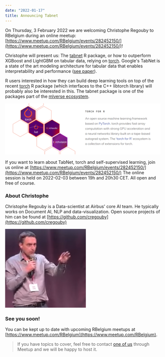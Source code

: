 ```yaml
---
date: "2022-01-17"
title: Announcing Tabnet
---
```


On Thursday, 3 February 2022 we are welcoming Christophe Regouby to RBelgium during an online meetup: [https://www.meetup.com/RBelgium/events/282452150/](https://www.meetup.com/RBelgium/events/282452150/)!

Christophe will present us: The [tabnet](https://cran.r-project.org/package=tabnet) R package, or how to outperform XGBoost and LightGBM on tabular data, relying on [torch](https://torch.mlverse.org).
Google's TabNet is a state of the art modeling architecture for tabular data that enables interpretability and performance ([see paper](https://arxiv.org/abs/1908.07442)).

R users interested in how they can build deep learning tools on top of the recent [torch](https://torch.mlverse.org) R package (which interfaces to the C++ libtorch library) will probably also be interested in this. The tabnet package is one of the packages part of the [mlverse ecosystem](https://torch.mlverse.org/packages/).

![](torch-mlverse.png)

If you want to learn about TabNet, torch and self-supervised learning, join us online at [https://www.meetup.com/RBelgium/events/282452150/](https://www.meetup.com/RBelgium/events/282452150/)
The online session is held on 2022-02-03 between 19h and 20h30 CET. All open and free of course.

### About Christophe

Christophe Regouby is a Data-scientist at Airbus' core AI team. He typically works on Document AI, NLP and data-visualization. Open source projects of him can be found at [https://github.com/cregouby](https://github.com/cregouby)

![](Photo_hackaviz.png)

### See you soon!

You can be kept up to date with upcoming RBelgium meetups at [https://www.meetup.com/RBelgium](https://www.meetup.com/RBelgium).
> If you have topics to cover, feel free to contact [one of us](https://www.meetup.com/RBelgium/members/?op=leaders) through Meetup and we will be happy to host it.

